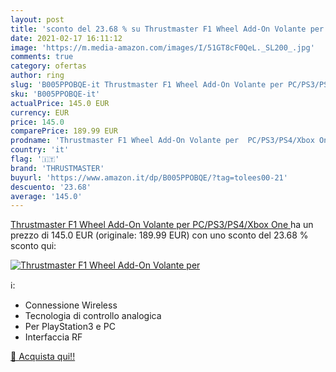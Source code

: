 ```yaml
---
layout: post
title: 'sconto del 23.68 % su Thrustmaster F1 Wheel Add-On Volante per  '
date: 2021-02-17 16:11:12
image: 'https://m.media-amazon.com/images/I/51GT8cF0QeL._SL200_.jpg'
comments: true
category: ofertas
author: ring
slug: 'B005PPOBQE-it Thrustmaster F1 Wheel Add-On Volante per PC/PS3/PS4/Xbox One'
sku: 'B005PPOBQE-it'
actualPrice: 145.0 EUR
currency: EUR
price: 145.0
comparePrice: 189.99 EUR
prodname: 'Thrustmaster F1 Wheel Add-On Volante per  PC/PS3/PS4/Xbox One '
country: 'it'
flag: '🇮🇹'
brand: 'THRUSTMASTER'
buyurl: 'https://www.amazon.it/dp/B005PPOBQE/?tag=tolees00-21'
descuento: '23.68'
average: '145.0'
---
```


[Thrustmaster F1 Wheel Add-On Volante per  PC/PS3/PS4/Xbox One ](https://www.amazon.it/dp/B005PPOBQE/?tag=tolees00-21) ha un prezzo di 145.0 EUR (originale: 189.99 EUR) con uno sconto del 23.68 % sconto qui:

[![Thrustmaster F1 Wheel Add-On Volante per](https://m.media-amazon.com/images/I/51GT8cF0QeL._SL200_.jpg)](https://www.amazon.it/dp/B005PPOBQE/?tag=tolees00-21)

ℹ️:

- Connessione Wireless
- Tecnologia di controllo analogica
- Per PlayStation3 e PC
- Interfaccia RF

[🛒 Acquista qui!!](https://www.amazon.it/dp/B005PPOBQE/?tag=tolees00-21)

